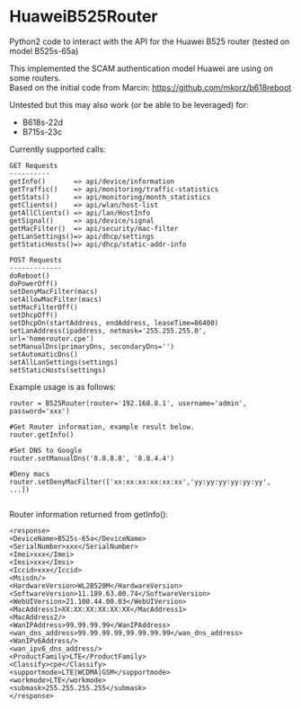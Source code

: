 # HuaweiB525Router
Python2 code to interact with the API for the Huawei B525 router (tested on model B525s-65a)

This implemented the SCAM authentication model Huawei are using on some routers.<br>
Based on the initial code from Marcin: https://github.com/mkorz/b618reboot

Untested but this may also work (or be able to be leveraged) for:
- B618s-22d
- B715s-23c

Currently supported calls:
```
GET Requests
----------
getInfo()       => api/device/information
getTraffic()    => api/monitoring/traffic-statistics
getStats()      => api/monitoring/month_statistics
getClients()    => api/wlan/host-list
getAllClients() => api/lan/HostInfo
getSignal()     => api/device/signal
getMacFilter()  => api/security/mac-filter
getLanSettings()=> api/dhcp/settings
getStaticHosts()=> api/dhcp/static-addr-info

POST Requests
-------------
doReboot()
doPowerOff()
setDenyMacFilter(macs)
setAllowMacFilter(macs)
setMacFilterOff()
setDhcpOff()
setDhcpOn(startAddress, endAddress, leaseTime=86400)
setLanAddress(ipaddress, netmask='255.255.255.0', url='homerouter.cpe')
setManualDns(primaryDns, secondaryDns='')
setAutomaticDns()
setAllLanSettings(settings)
setStaticHosts(settings)
```

Example usage is as follows:
```
router = B525Router(router='192.168.8.1', username='admin', password='xxx')

#Get Router information, example result below.
router.getInfo()

#Set DNS to Google
router.setManualDns('8.8.8.8', '8.8.4.4')

#Deny macs
router.setDenyMacFilter(['xx:xx:xx:xx:xx:xx','yy:yy:yy:yy:yy:yy', ...])


```

Router information returned from getInfo():
```
<response>
<DeviceName>B525s-65a</DeviceName>
<SerialNumber>xxx</SerialNumber>
<Imei>xxx</Imei>
<Imsi>xxx</Imsi>
<Iccid>xxx</Iccid>
<Msisdn/>
<HardwareVersion>WL2B520M</HardwareVersion>
<SoftwareVersion>11.189.63.00.74</SoftwareVersion>
<WebUIVersion>21.100.44.00.03</WebUIVersion>
<MacAddress1>XX:XX:XX:XX:XX:XX</MacAddress1>
<MacAddress2/>
<WanIPAddress>99.99.99.99</WanIPAddress>
<wan_dns_address>99.99.99.99,99.99.99.99</wan_dns_address>
<WanIPv6Address/>
<wan_ipv6_dns_address/>
<ProductFamily>LTE</ProductFamily>
<Classify>cpe</Classify>
<supportmode>LTE|WCDMA|GSM</supportmode>
<workmode>LTE</workmode>
<submask>255.255.255.255</submask>
</response>
```



    
